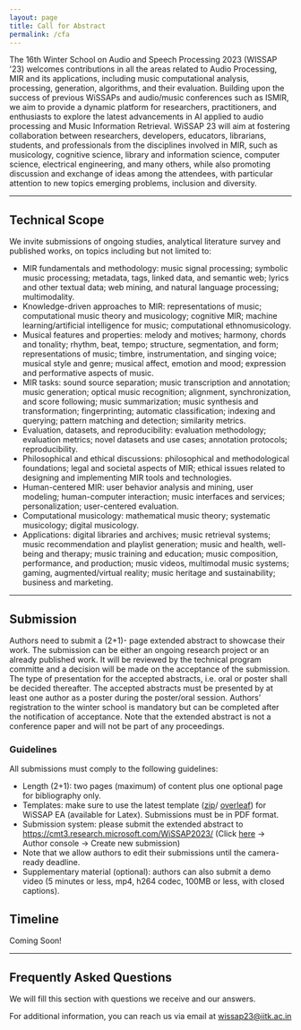 ```yaml
---
layout: page
title: Call for Abstract
permalink: /cfa
---
```



<!-- <span style="color: #FF5356;">Registration is now closed. We thank all the applicants for their interest in the school. The results of the application process will be announced on 28th April 2023.</span> -->

The 16th Winter School on Audio and Speech Processing 2023 (WISSAP '23) welcomes contributions in all the areas related to Audio Processing, MIR and its applications, including music computational analysis, processing, generation, algorithms, and their evaluation. 
Building upon the success of previous WiSSAPs and audio/music conferences such as ISMIR, we aim to provide a dynamic platform for researchers, practitioners, and enthusiasts to explore the latest advancements in AI applied to audio processing and Music Information Retrieval.
WiSSAP 23 will aim at fostering collaboration between researchers, developers, educators, librarians, students, and professionals from the disciplines involved in MIR, such as musicology, cognitive science, library and information science, computer science, electrical engineering, and many others, while also promoting discussion and exchange of ideas among the attendees, with particular attention to new topics emerging problems, inclusion and diversity.

---

## Technical Scope

We invite submissions of ongoing studies, analytical literature survey and published works, on topics including but not limited to:

- MIR fundamentals and methodology: music signal processing; symbolic music processing; metadata, tags, linked data, and semantic web; lyrics and other textual data; web mining, and natural language processing; multimodality.
- Knowledge-driven approaches to MIR: representations of music; computational music theory and musicology; cognitive MIR; machine learning/artificial intelligence for music; computational ethnomusicology.
- Musical features and properties: melody and motives; harmony, chords and tonality; rhythm, beat, tempo; structure, segmentation, and form; representations of music; timbre, instrumentation, and singing voice; musical style and genre; musical affect, emotion and mood; expression and performative aspects of music.
- MIR tasks: sound source separation; music transcription and annotation; music generation; optical music recognition; alignment, synchronization, and score following; music summarization; music synthesis and transformation; fingerprinting; automatic classification; indexing and querying; pattern matching and detection; similarity metrics.
- Evaluation, datasets, and reproducibility: evaluation methodology; evaluation metrics; novel datasets and use cases; annotation protocols; reproducibility.
- Philosophical and ethical discussions: philosophical and methodological foundations; legal and societal aspects of MIR; ethical issues related to designing and implementing MIR tools and technologies.
- Human-centered MIR: user behavior analysis and mining, user modeling; human-computer interaction; music interfaces and services; personalization; user-centered evaluation.
- Computational musicology: mathematical music theory; systematic musicology; digital musicology.
- Applications: digital libraries and archives; music retrieval systems; music recommendation and playlist generation; music and health, well-being and therapy; music training and education; music composition, performance, and production; music videos, multimodal music systems; gaming, augmented/virtual reality; music heritage and sustainability; business and marketing.

---

## Submission

Authors need to submit a (2+1)- page extended abstract to showcase their work. The submission can be either an ongoing research project or an already published work. It will be reviewed by the technical program committe and a decision will be made on the acceptance of the submission. The type of presentation for the accepted abstracts, i.e. oral or poster shall be decided thereafter. 
The accepted abstracts must be presented by at least one author as a poster during the poster/oral session. Authors’ registration to the winter school is mandatory but can be completed after the notification of acceptance. Note that the extended abstract is not a conference paper and will not be part of any proceedings.

### Guidelines

All submissions must comply to the following guidelines:

- Length (2+1): two pages (maximum) of content plus one optional page for bibliography only.
- Templates: make sure to use the latest template ([zip](/templates/ExtendedAbstractTemplateForWiSSAP23.zip)/ [overleaf](https://www.overleaf.com/read/nyvqxznrkrry)) for WiSSAP EA (available for Latex). Submissions must be in PDF format.
- Submission system: please submit the extended abstract to https://cmt3.research.microsoft.com/WiSSAP2023/ (Click [here](https://cmt3.research.microsoft.com/WiSSAP2023/) -> Author console -> Create new submission)
- Note that we allow authors to edit their submissions until the camera-ready deadline.
- Supplementary material (optional): authors can also submit a demo video (5 minutes or less, mp4, h264 codec, 100MB or less, with closed captions).

## Timeline

Coming Soon!

---

## Frequently Asked Questions

We will fill this section with questions we receive and our answers.

For additional information, you can reach us via email at wissap23@iitk.ac.in
